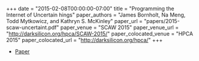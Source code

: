 +++
date = "2015-02-08T00:00:00-07:00"
title = "Programming the Internet of Uncertain <T>hings"
paper_authors = "James Bornholt, Na Meng, Todd Mytkowicz, and Kathryn S. McKinley"
paper_url = "papers/2015-scaw-uncertaint.pdf"
paper_venue = "SCAW 2015"
paper_venue_url = "http://darksilicon.org/hpca/SCAW-2015/"
paper_colocated_venue = "HPCA 2015"
paper_colocated_url = "http://darksilicon.org/hpca/"
+++

* [Paper](papers/2015-scaw-uncertaint.pdf)
